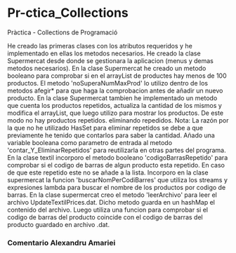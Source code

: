 # Pr-ctica_Collections

Pràctica - Collections de Programació

He creado las primeras clases con los atributos requeridos y he implementado en ellas los metodos necesarios.
He creado la clase Supermercat desde donde se gestionara la aplicacion (menus y demas metodos necesarios).
En la clase Supermercat he creado un metodo booleano para comprobar si en el arrayList de productes hay menos de 100
productos. El metodo 'noSuperaNumMaxProd' lo utilizo dentro de los metodos afegir* para que haga la comprobacion
antes de añadir un nuevo producto.
En la clase Supermercat tambien he implementado un metodo que cuenta los productos repetidos, actualiza la cantidad de 
los mismos y modifica el arrayList, que luego utilizo para mostrar los productos. De este modo no hay productos repetidos.
eliminando repedidos.
Nota: La razón por la que no he utilizado HasSet para eliminar repetidos se debe a que previamente he tenido que contarlos
para saber la cantidad.
Añado una variable booleana como parametro de entrada al metodo 'contar_Y_EliminarRepetidos' para reutilizarla en otras 
partes del programa.
En la clase textil incorporo el metodo booleano 'codigoBarrasRepetido' para comprobar si el codigo de barras de algun producto esta repetido. En caso de que este repetido este no se añade a la lista.
Incorporo en la clase supermercat la funcion 'buscarNomPerCodiBarres' que utiliza los streams y expresiones lambda para buscar el nombre de los productos por codigo de barras.
En la clase supermercat creo el metodo 'leerArchivo' para leer el archivo UpdateTextilPrices.dat. Dicho metodo guarda en un hashMap el contenido del archivo. Luego utiliza una funcion para comprobar si el codigo de barras del producto coincide con el codigo de barras del producto guardado en archivo .dat. 

### Comentario Alexandru Amariei
